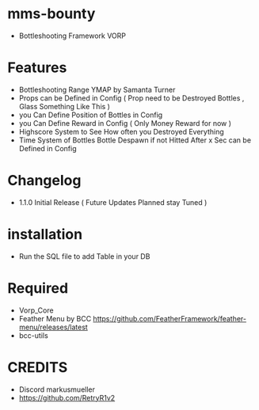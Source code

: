 # mms-bounty 

- Bottleshooting Framework VORP

# Features

- Bottleshooting Range YMAP by Samanta Turner
- Props can be Defined in Config ( Prop need to be Destroyed Bottles , Glass Something Like This )
- you Can Define Position of Bottles in Config
- you Can Define Reward in Config ( Only Money Reward for now )
- Highscore System to See How often you Destroyed Everything
- Time System of Bottles Bottle Despawn if not Hitted After x Sec can be Defined in Config

# Changelog

- 1.1.0 Initial Release  ( Future Updates Planned stay Tuned )

# installation 

- Run the SQL file to add Table in your DB


# Required
- Vorp_Core 
- Feather Menu by BCC https://github.com/FeatherFramework/feather-menu/releases/latest
- bcc-utils

# CREDITS
- Discord markusmueller 
- https://github.com/RetryR1v2 